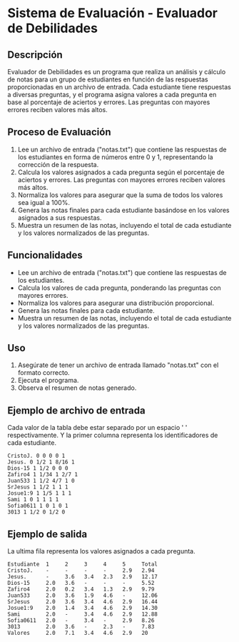 # Sistema de Evaluación - Evaluador de Debilidades

## Descripción
Evaluador de Debilidades es un programa que realiza un análisis y cálculo de notas para un grupo de estudiantes en función de las respuestas proporcionadas en un archivo de entrada. Cada estudiante tiene respuestas a diversas preguntas, y el programa asigna valores a cada pregunta en base al porcentaje de aciertos y errores. Las preguntas con mayores errores reciben valores más altos.

## Proceso de Evaluación
1. Lee un archivo de entrada ("notas.txt") que contiene las respuestas de los estudiantes en forma de números entre 0 y 1, representando la corrección de la respuesta.
2. Calcula los valores asignados a cada pregunta según el porcentaje de aciertos y errores. Las preguntas con mayores errores reciben valores más altos.
3. Normaliza los valores para asegurar que la suma de todos los valores sea igual a 100%.
4. Genera las notas finales para cada estudiante basándose en los valores asignados a sus respuestas.
5. Muestra un resumen de las notas, incluyendo el total de cada estudiante y los valores normalizados de las preguntas.

## Funcionalidades
- Lee un archivo de entrada ("notas.txt") que contiene las respuestas de los estudiantes.
- Calcula los valores de cada pregunta, ponderando las preguntas con mayores errores.
- Normaliza los valores para asegurar una distribución proporcional.
- Genera las notas finales para cada estudiante.
- Muestra un resumen de las notas, incluyendo el total de cada estudiante y los valores normalizados de las preguntas.

## Uso
1. Asegúrate de tener un archivo de entrada llamado "notas.txt" con el formato correcto.
2. Ejecuta el programa.
3. Observa el resumen de notas generado.

## Ejemplo de archivo de entrada
Cada valor de la tabla debe estar separado por un espacio ' ' respectivamente. Y la primer columna representa los identificadores de cada estudiante.

```plaintext
CristoJ. 0 0 0 0 1
Jesus. 0 1/2 1 8/16 1
Dios-15 1 1/2 0 0 0
Zafiro4 1 1/34 1 2/7 1
Juan533 1 1/2 4/7 1 0
SrJesus 1 1/2 1 1 1
Josue1:9 1 1/5 1 1 1
Sami 1 0 1 1 1 1
Sofia0611 1 0 1 0 1
3013 1 1/2 0 1/2 0
```


## Ejemplo de salida
La ultima fila representa los valores asignados a cada pregunta.
```plaintext
Estudiante  1     2     3     4     5     Total     
CristoJ.    -     -     -     -     2.9   2.94      
Jesus.      -     3.6   3.4   2.3   2.9   12.17     
Dios-15     2.0   3.6   -     -     -     5.52      
Zafiro4     2.0   0.2   3.4   1.3   2.9   9.79      
Juan533     2.0   3.6   1.9   4.6   -     12.06     
SrJesus     2.0   3.6   3.4   4.6   2.9   16.44     
Josue1:9    2.0   1.4   3.4   4.6   2.9   14.30     
Sami        2.0   -     3.4   4.6   2.9   12.88     
Sofia0611   2.0   -     3.4   -     2.9   8.26      
3013        2.0   3.6   -     2.3   -     7.83      
Valores     2.0   7.1   3.4   4.6   2.9   20  
```